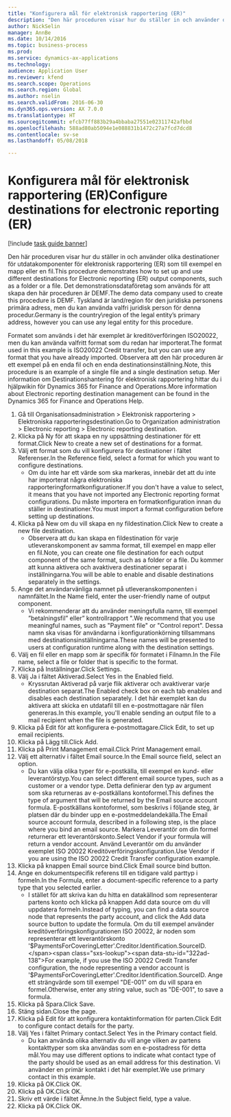 ```yaml
--- 
title: "Konfigurera mål för elektronisk rapportering (ER)"
description: "Den här proceduren visar hur du ställer in och använder olika destinationer för utdatakomponenter för elektronisk rapportering (ER) som till exempel en mapp eller en fil."
author: NickSelin
manager: AnnBe
ms.date: 10/14/2016
ms.topic: business-process
ms.prod: 
ms.service: dynamics-ax-applications
ms.technology: 
audience: Application User
ms.reviewer: kfend
ms.search.scope: Operations
ms.search.region: Global
ms.author: nselin
ms.search.validFrom: 2016-06-30
ms.dyn365.ops.version: AX 7.0.0
ms.translationtype: HT
ms.sourcegitcommit: efcb77ff883b29a4bbaba27551e02311742afbbd
ms.openlocfilehash: 588ad80ab5094e1e088831b1472c27a7fcd7dcd8
ms.contentlocale: sv-se
ms.lasthandoff: 05/08/2018

---
```

# <a name="configure-destinations-for-electronic-reporting-er"></a><span data-ttu-id="322ad-103">Konfigurera mål för elektronisk rapportering (ER)</span><span class="sxs-lookup"><span data-stu-id="322ad-103">Configure destinations for electronic reporting (ER)</span></span>

[!include [task guide banner](../../includes/task-guide-banner.md)]

<span data-ttu-id="322ad-104">Den här proceduren visar hur du ställer in och använder olika destinationer för utdatakomponenter för elektronisk rapportering (ER) som till exempel en mapp eller en fil.</span><span class="sxs-lookup"><span data-stu-id="322ad-104">This procedure demonstrates how to set up and use different destinations for Electronic reporting (ER) output components, such as a folder or a file.</span></span> <span data-ttu-id="322ad-105">Det demonstrationsdataföretag som används för att skapa den här proceduren är DEMF.</span><span class="sxs-lookup"><span data-stu-id="322ad-105">The demo data company used to create this procedure is DEMF.</span></span> <span data-ttu-id="322ad-106">Tyskland är land/region för den juridiska personens primära adress, men du kan använda valfri juridisk person för denna procedur.</span><span class="sxs-lookup"><span data-stu-id="322ad-106">Germany is the country\region of the legal entity’s primary address, however you can use any legal entity for this procedure.</span></span> 

<span data-ttu-id="322ad-107">Formatet som används i det här exemplet är kreditöverföringen ISO20022, men du kan använda valfritt format som du redan har importerat.</span><span class="sxs-lookup"><span data-stu-id="322ad-107">The format used in this example is ISO20022 Credit transfer, but you can use any format that you have already imported.</span></span> <span data-ttu-id="322ad-108">Observera att den här proceduren är ett exempel på en enda fil och en enda destinationsinställning.</span><span class="sxs-lookup"><span data-stu-id="322ad-108">Note, this procedure is an example of a single file and a single destination setup.</span></span> <span data-ttu-id="322ad-109">Mer information om Destinationshantering för elektronisk rapportering hittar du i hjälpwikin för Dynamics 365 for Finance and Operations.</span><span class="sxs-lookup"><span data-stu-id="322ad-109">More information about Electronic reporting destination management can be found in the Dynamics 365 for Finance and Operations Help.</span></span>

1. <span data-ttu-id="322ad-110">Gå till Organisationsadministration > Elektronisk rapportering > Elektroniska rapporteringsdestination.</span><span class="sxs-lookup"><span data-stu-id="322ad-110">Go to Organization administration > Electronic reporting > Electronic reporting destination.</span></span>
2. <span data-ttu-id="322ad-111">Klicka på Ny för att skapa en ny uppsättning destinationer för ett format.</span><span class="sxs-lookup"><span data-stu-id="322ad-111">Click New to create a new set of destinations for a format.</span></span>
3. <span data-ttu-id="322ad-112">Välj ett format som du vill konfigurera för destinationer i fältet Referenser.</span><span class="sxs-lookup"><span data-stu-id="322ad-112">In the Reference field, select a format for which you want to configure destinations.</span></span>
    * <span data-ttu-id="322ad-113">Om du inte har ett värde som ska markeras, innebär det att du inte har importerat några elektroniska rapporteringformatkonfigurationer.</span><span class="sxs-lookup"><span data-stu-id="322ad-113">If you don't have a value to select, it means that you have not imported any Electronic reporting format configurations.</span></span> <span data-ttu-id="322ad-114">Du måste importera en formatkonfiguration innan du ställer in destinationer.</span><span class="sxs-lookup"><span data-stu-id="322ad-114">You must import a format configuration before setting up destinations.</span></span>  
4. <span data-ttu-id="322ad-115">Klicka på New om du vill skapa en ny fildestination.</span><span class="sxs-lookup"><span data-stu-id="322ad-115">Click New to create a new file destination.</span></span>
    * <span data-ttu-id="322ad-116">Observera att du kan skapa en fildestination för varje utleveranskomponent av samma format, till exempel en mapp eller en fil.</span><span class="sxs-lookup"><span data-stu-id="322ad-116">Note, you can create one file destination for each output component of the same format, such as a folder or a file.</span></span> <span data-ttu-id="322ad-117">Du kommer att kunna aktivera och avaktivera destinationer separat i inställningarna.</span><span class="sxs-lookup"><span data-stu-id="322ad-117">You will be able to enable and disable destinations separately in the settings.</span></span>  
5. <span data-ttu-id="322ad-118">Ange det användarvänliga namnet på utleveranskomponenten i namnfältet.</span><span class="sxs-lookup"><span data-stu-id="322ad-118">In the Name field, enter the user-friendly name of output component.</span></span>
    * <span data-ttu-id="322ad-119">Vi rekommenderar att du använder meningsfulla namn, till exempel ”betalningsfil” eller” kontrollrapport ".</span><span class="sxs-lookup"><span data-stu-id="322ad-119">We recommend that you use meaningful names, such as "Payment file" or "Control report".</span></span> <span data-ttu-id="322ad-120">Dessa namn ska visas för användarna i konfigurationkörning tillsammans med destinationsinställningarna.</span><span class="sxs-lookup"><span data-stu-id="322ad-120">These names will be presented to users at configuration runtime along with the destination settings.</span></span>  
6. <span data-ttu-id="322ad-121">Välj en fil eller en mapp som är specifik för formatet i Filnamn.</span><span class="sxs-lookup"><span data-stu-id="322ad-121">In the File name, select a file or folder that is specific to the format.</span></span>
7. <span data-ttu-id="322ad-122">Klicka på Inställningar.</span><span class="sxs-lookup"><span data-stu-id="322ad-122">Click Settings.</span></span>
8. <span data-ttu-id="322ad-123">Välj Ja i fältet Aktiverad.</span><span class="sxs-lookup"><span data-stu-id="322ad-123">Select Yes in the Enabled field.</span></span>
    * <span data-ttu-id="322ad-124">Kryssrutan Aktiverad på varje flik aktiverar och avaktiverar varje destination separat.</span><span class="sxs-lookup"><span data-stu-id="322ad-124">The Enabled check box on each tab enables and disables each destination separately.</span></span> <span data-ttu-id="322ad-125">I det här exemplet kan du aktivera att skicka en utdatafil till en e-postmottagare när filen genereras.</span><span class="sxs-lookup"><span data-stu-id="322ad-125">In this example, you'll enable sending an output file to a mail recipient when the file is generated.</span></span>  
9. <span data-ttu-id="322ad-126">Klicka på Edit för att konfigurera e-postmottagare.</span><span class="sxs-lookup"><span data-stu-id="322ad-126">Click Edit, to set up email recipients.</span></span>
10. <span data-ttu-id="322ad-127">Klicka på Lägg till.</span><span class="sxs-lookup"><span data-stu-id="322ad-127">Click Add.</span></span>
11. <span data-ttu-id="322ad-128">Klicka på Print Management email.</span><span class="sxs-lookup"><span data-stu-id="322ad-128">Click Print Management email.</span></span>
12. <span data-ttu-id="322ad-129">Välj ett alternativ i fältet Email source.</span><span class="sxs-lookup"><span data-stu-id="322ad-129">In the Email source  field, select an option.</span></span>
    * <span data-ttu-id="322ad-130">Du kan välja olika typer för e-postkälla, till exempel en kund- eller leverantörstyp.</span><span class="sxs-lookup"><span data-stu-id="322ad-130">You can select different email source types, such as a customer or a vendor type.</span></span> <span data-ttu-id="322ad-131">Detta definierar den typ av argument som ska returneras av e-postkällans kontoformel.</span><span class="sxs-lookup"><span data-stu-id="322ad-131">This defines the type of argument that will be returned by the Email source account formula.</span></span> <span data-ttu-id="322ad-132">E-postkällans kontoformel, som beskrivs i följande steg, är platsen där du binder upp en e-postmeddelandekälla.</span><span class="sxs-lookup"><span data-stu-id="322ad-132">The Email source account formula, described in a following step, is the place where you bind an email source.</span></span> <span data-ttu-id="322ad-133">Markera Leverantör om din formel returnerar ett leverantörskonto.</span><span class="sxs-lookup"><span data-stu-id="322ad-133">Select Vendor if your formula will return a vendor account.</span></span> <span data-ttu-id="322ad-134">Använd Leverantör om du använder exemplet ISO 20022 Kreditöverföringskonfiguration.</span><span class="sxs-lookup"><span data-stu-id="322ad-134">Use Vendor if you are using the ISO 20022 Credit Transfer configuration example.</span></span>  
13. <span data-ttu-id="322ad-135">Klicka på knappen Email source bind.</span><span class="sxs-lookup"><span data-stu-id="322ad-135">Click Email source bind button.</span></span>
14. <span data-ttu-id="322ad-136">Ange en dokumentspecifik referens till en tidigare vald parttyp i formeln.</span><span class="sxs-lookup"><span data-stu-id="322ad-136">In the Formula, enter a document-specific reference to a party type that you selected earlier.</span></span>
    * <span data-ttu-id="322ad-137">I stället för att skriva kan du hitta en datakällnod som representerar partens konto och klicka på knappen Add data source om du vill uppdatera formeln.</span><span class="sxs-lookup"><span data-stu-id="322ad-137">Instead of typing, you can find a data source node that represents the party account, and click the Add data source button to update the formula.</span></span> <span data-ttu-id="322ad-138">Om du till exempel använder kreditöverföringskonfigurationen ISO 20022, är noden som representerar ett leverantörskonto '$PaymentsForCoveringLetter'.Creditor.Identification.SourceID.</span><span class="sxs-lookup"><span data-stu-id="322ad-138">For example, if you use the ISO 20022 Credit Transfer configuration, the node representing a vendor account is '$PaymentsForCoveringLetter'.Creditor.Identification.SourceID.</span></span> <span data-ttu-id="322ad-139">Ange ett strängvärde som till exempel "DE-001" om du vill spara en formel.</span><span class="sxs-lookup"><span data-stu-id="322ad-139">Otherwise, enter any string value, such as "DE-001", to save a formula.</span></span>  
15. <span data-ttu-id="322ad-140">Klicka på Spara.</span><span class="sxs-lookup"><span data-stu-id="322ad-140">Click Save.</span></span>
16. <span data-ttu-id="322ad-141">Stäng sidan.</span><span class="sxs-lookup"><span data-stu-id="322ad-141">Close the page.</span></span>
17. <span data-ttu-id="322ad-142">Klicka på Edit för att konfigurera kontaktinformation för parten.</span><span class="sxs-lookup"><span data-stu-id="322ad-142">Click Edit to configure contact details for the party.</span></span>
18. <span data-ttu-id="322ad-143">Välj Yes i fältet Primary contact.</span><span class="sxs-lookup"><span data-stu-id="322ad-143">Select Yes in the Primary contact field.</span></span>
    * <span data-ttu-id="322ad-144">Du kan använda olika alternativ du vill ange vilken av partens kontakttyper som ska användas som en e-postadress för detta mål.</span><span class="sxs-lookup"><span data-stu-id="322ad-144">You may use different options to indicate what contact type of the party should be used as an email address for this destination.</span></span> <span data-ttu-id="322ad-145">Vi använder en primär kontakt i det här exemplet.</span><span class="sxs-lookup"><span data-stu-id="322ad-145">We use primary contact in this example.</span></span>  
19. <span data-ttu-id="322ad-146">Klicka på OK.</span><span class="sxs-lookup"><span data-stu-id="322ad-146">Click OK.</span></span>
20. <span data-ttu-id="322ad-147">Klicka på OK.</span><span class="sxs-lookup"><span data-stu-id="322ad-147">Click OK.</span></span>
21. <span data-ttu-id="322ad-148">Skriv ett värde i fältet Ämne.</span><span class="sxs-lookup"><span data-stu-id="322ad-148">In the Subject field, type a value.</span></span>
22. <span data-ttu-id="322ad-149">Klicka på OK.</span><span class="sxs-lookup"><span data-stu-id="322ad-149">Click OK.</span></span>


